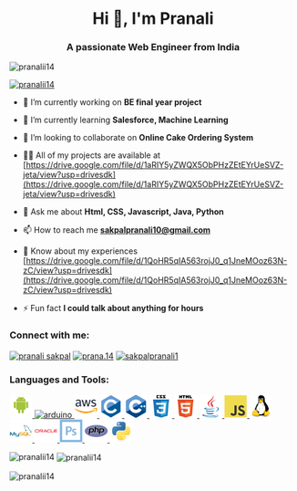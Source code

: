 <h1 align="center">Hi 👋, I'm Pranali</h1>
<h3 align="center">A passionate Web Engineer from India</h3>

<p align="left"> <img src="https://komarev.com/ghpvc/?username=pranalii14&label=Profile%20views&color=0e75b6&style=flat" alt="pranalii14" /> </p>

<p align="left"> <a href="https://github.com/ryo-ma/github-profile-trophy"><img src="https://github-profile-trophy.vercel.app/?username=pranalii14" alt="pranalii14" /></a> </p>

- 🔭 I’m currently working on **BE final year project**

- 🌱 I’m currently learning **Salesforce, Machine Learning**

- 👯 I’m looking to collaborate on **Online Cake Ordering System**

- 👨‍💻 All of my projects are available at [https://drive.google.com/file/d/1aRIY5yZWQX5ObPHzZEtEYrUeSVZ-jeta/view?usp=drivesdk](https://drive.google.com/file/d/1aRIY5yZWQX5ObPHzZEtEYrUeSVZ-jeta/view?usp=drivesdk)

- 💬 Ask me about **Html, CSS, Javascript, Java, Python**

- 📫 How to reach me **sakpalpranali10@gmail.com**

- 📄 Know about my experiences [https://drive.google.com/file/d/1QoHR5qIA563rojJ0_q1JneMOoz63N-zC/view?usp=drivesdk](https://drive.google.com/file/d/1QoHR5qIA563rojJ0_q1JneMOoz63N-zC/view?usp=drivesdk)

- ⚡ Fun fact **I could talk about anything for hours**

<h3 align="left">Connect with me:</h3>
<p align="left">
<a href="https://linkedin.com/in/pranali sakpal" target="blank"><img align="center" src="https://raw.githubusercontent.com/rahuldkjain/github-profile-readme-generator/master/src/images/icons/Social/linked-in-alt.svg" alt="pranali sakpal" height="30" width="40" /></a>
<a href="https://instagram.com/prana.14" target="blank"><img align="center" src="https://raw.githubusercontent.com/rahuldkjain/github-profile-readme-generator/master/src/images/icons/Social/instagram.svg" alt="prana.14" height="30" width="40" /></a>
<a href="https://www.codechef.com/users/sakpalpranali1" target="blank"><img align="center" src="https://cdn.jsdelivr.net/npm/simple-icons@3.1.0/icons/codechef.svg" alt="sakpalpranali1" height="30" width="40" /></a>
</p>

<h3 align="left">Languages and Tools:</h3>
<p align="left"> <a href="https://developer.android.com" target="_blank" rel="noreferrer"> <img src="https://raw.githubusercontent.com/devicons/devicon/master/icons/android/android-original-wordmark.svg" alt="android" width="40" height="40"/> </a> <a href="https://www.arduino.cc/" target="_blank" rel="noreferrer"> <img src="https://cdn.worldvectorlogo.com/logos/arduino-1.svg" alt="arduino" width="40" height="40"/> </a> <a href="https://aws.amazon.com" target="_blank" rel="noreferrer"> <img src="https://raw.githubusercontent.com/devicons/devicon/master/icons/amazonwebservices/amazonwebservices-original-wordmark.svg" alt="aws" width="40" height="40"/> </a> <a href="https://www.cprogramming.com/" target="_blank" rel="noreferrer"> <img src="https://raw.githubusercontent.com/devicons/devicon/master/icons/c/c-original.svg" alt="c" width="40" height="40"/> </a> <a href="https://www.w3schools.com/cpp/" target="_blank" rel="noreferrer"> <img src="https://raw.githubusercontent.com/devicons/devicon/master/icons/cplusplus/cplusplus-original.svg" alt="cplusplus" width="40" height="40"/> </a> <a href="https://www.w3schools.com/css/" target="_blank" rel="noreferrer"> <img src="https://raw.githubusercontent.com/devicons/devicon/master/icons/css3/css3-original-wordmark.svg" alt="css3" width="40" height="40"/> </a> <a href="https://www.w3.org/html/" target="_blank" rel="noreferrer"> <img src="https://raw.githubusercontent.com/devicons/devicon/master/icons/html5/html5-original-wordmark.svg" alt="html5" width="40" height="40"/> </a> <a href="https://www.java.com" target="_blank" rel="noreferrer"> <img src="https://raw.githubusercontent.com/devicons/devicon/master/icons/java/java-original.svg" alt="java" width="40" height="40"/> </a> <a href="https://developer.mozilla.org/en-US/docs/Web/JavaScript" target="_blank" rel="noreferrer"> <img src="https://raw.githubusercontent.com/devicons/devicon/master/icons/javascript/javascript-original.svg" alt="javascript" width="40" height="40"/> </a> <a href="https://www.linux.org/" target="_blank" rel="noreferrer"> <img src="https://raw.githubusercontent.com/devicons/devicon/master/icons/linux/linux-original.svg" alt="linux" width="40" height="40"/> </a> <a href="https://www.mysql.com/" target="_blank" rel="noreferrer"> <img src="https://raw.githubusercontent.com/devicons/devicon/master/icons/mysql/mysql-original-wordmark.svg" alt="mysql" width="40" height="40"/> </a> <a href="https://www.oracle.com/" target="_blank" rel="noreferrer"> <img src="https://raw.githubusercontent.com/devicons/devicon/master/icons/oracle/oracle-original.svg" alt="oracle" width="40" height="40"/> </a> <a href="https://www.photoshop.com/en" target="_blank" rel="noreferrer"> <img src="https://raw.githubusercontent.com/devicons/devicon/master/icons/photoshop/photoshop-line.svg" alt="photoshop" width="40" height="40"/> </a> <a href="https://www.php.net" target="_blank" rel="noreferrer"> <img src="https://raw.githubusercontent.com/devicons/devicon/master/icons/php/php-original.svg" alt="php" width="40" height="40"/> </a> <a href="https://www.python.org" target="_blank" rel="noreferrer"> <img src="https://raw.githubusercontent.com/devicons/devicon/master/icons/python/python-original.svg" alt="python" width="40" height="40"/> </a> </p>

<p><img align="left" src="https://github-readme-stats.vercel.app/api/top-langs?username=pranalii14&show_icons=true&locale=en&layout=compact" alt="pranalii14" /></p>

<p>&nbsp;<img align="center" src="https://github-readme-stats.vercel.app/api?username=pranalii14&show_icons=true&locale=en" alt="pranalii14" /></p>

<p><img align="center" src="https://github-readme-streak-stats.herokuapp.com/?user=pranalii14&" alt="pranalii14" /></p>

